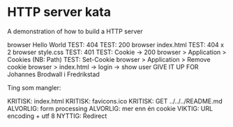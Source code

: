 # HTTP server kata

A demonstration of how to build a HTTP server

browser Hello World
TEST: 404
TEST: 200
browser index.html
TEST: 404 x 2
browser style.css
TEST: 401
TEST: Cookie -> 200
browser > Application > Cookies (NB: Path)
TEST: Set-Cookie
browser > Application > Remove cookie
browser > index.html -> login -> show user
GIVE IT UP FOR Johannes Brodwall i Fredrikstad

Ting som mangler:

KRITISK: index.html
KRITISK: favicons.ico
KRITISK: GET ../../../README.md
ALVORLIG: form processing
ALVORLIG: mer enn én cookie
VIKTIG: URL encoding + utf 8
NYTTIG: Redirect

